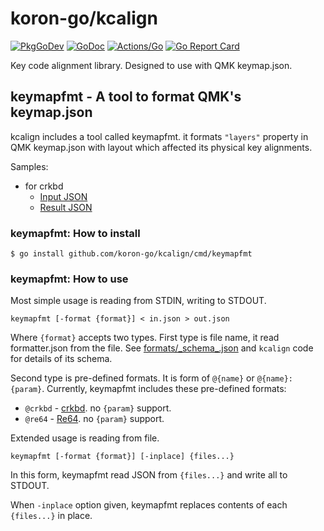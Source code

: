 # koron-go/kcalign

[![PkgGoDev](https://pkg.go.dev/badge/github.com/koron-go/kcalign)](https://pkg.go.dev/github.com/koron-go/kcalign)
[![GoDoc](https://godoc.org/github.com/koron-go/kcalign?status.svg)](https://godoc.org/github.com/koron-go/kcalign)
[![Actions/Go](https://github.com/koron-go/kcalign/workflows/Go/badge.svg)](https://github.com/koron-go/kcalign/actions?query=workflow%3AGo)
[![Go Report Card](https://goreportcard.com/badge/github.com/koron-go/kcalign)](https://goreportcard.com/report/github.com/koron-go/kcalign)

Key code alignment library.  Designed to use with QMK keymap.json.

## keymapfmt - A tool to format QMK's keymap.json

kcalign includes a tool called keymapfmt. it formats `"layers"` property in QMK
keymap.json with layout which affected its physical key alignments.

Samples:

* for crkbd
    * [Input JSON](./cmd/keymapfmt/testdata/crkbd_in.json)
    * [Result JSON](./cmd/keymapfmt/testdata/crkbd_out.json)

### keymapfmt: How to install

```console
$ go install github.com/koron-go/kcalign/cmd/keymapfmt
```

### keymapfmt: How to use

Most simple usage is reading from STDIN, writing to STDOUT.

```
keymapfmt [-format {format}] < in.json > out.json
```

Where `{format}` accepts two types. First type is file name, it read
formatter.json from the file.
See [formats/\_schema\_.json](formats/_schema_.json) and `kcalign` code for
details of its schema.

Second type is pre-defined formats. It is form of `@{name}` or
`@{name}:{param}`. Currently, keymapfmt includes these pre-defined formats:

* `@crkbd` - [crkbd](https://github.com/foostan/crkbd/). no `{param}` support.
* `@re64` - [Re64](). no `{param}` support.

Extended usage is reading from file.

```
keymapfmt [-format {format}] [-inplace] {files...}
```

In this form, keymapfmt read JSON from `{files...}` and write all to STDOUT.

When `-inplace` option given, keymapfmt replaces contents of each `{files...}`
in place.
